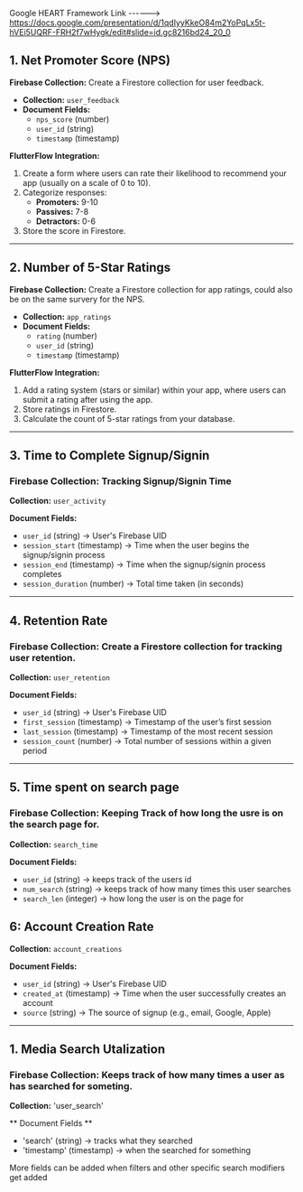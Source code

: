 Google HEART Framework Link ------> https://docs.google.com/presentation/d/1qdIyyKkeO84m2YoPqLx5t-hVEi5UQRF-FRH2f7wHygk/edit#slide=id.gc8216bd24_20_0 

## 1. Net Promoter Score (NPS)
**Firebase Collection:** Create a Firestore collection for user feedback.  

- **Collection:** `user_feedback`  
- **Document Fields:**  
  - `nps_score` (number)  
  - `user_id` (string)  
  - `timestamp` (timestamp)  

**FlutterFlow Integration:**  
1. Create a form where users can rate their likelihood to recommend your app (usually on a scale of 0 to 10).  
2. Categorize responses:  
   - **Promoters:** 9-10  
   - **Passives:** 7-8  
   - **Detractors:** 0-6  
3. Store the score in Firestore.  

---

## 2. Number of 5-Star Ratings
**Firebase Collection:** Create a Firestore collection for app ratings, could also be on the same survery for the NPS.

- **Collection:** `app_ratings`  
- **Document Fields:**  
  - `rating` (number)  
  - `user_id` (string)  
  - `timestamp` (timestamp)  

**FlutterFlow Integration:**  
1. Add a rating system (stars or similar) within your app, where users can submit a rating after using the app.  
2. Store ratings in Firestore.  
3. Calculate the count of 5-star ratings from your database.  

---
## 3. Time to Complete Signup/Signin

### Firebase Collection: Tracking Signup/Signin Time

**Collection:** `user_activity`

**Document Fields:**
- `user_id` (string) → User's Firebase UID
- `session_start` (timestamp) → Time when the user begins the signup/signin process
- `session_end` (timestamp) → Time when the signup/signin process completes
- `session_duration` (number) → Total time taken (in seconds)

---
## 4. Retention Rate

### Firebase Collection: Create a Firestore collection for tracking user retention.

**Collection:** `user_retention`

**Document Fields:**
- `user_id` (string) → User's Firebase UID
- `first_session` (timestamp) → Timestamp of the user’s first session
- `last_session` (timestamp) → Timestamp of the most recent session
- `session_count`  (number) → Total number of sessions within a given period

---
## 5. Time spent on search page 

### Firebase Collection: Keeping Track of how long the usre is on the search page for. 

**Collection:** `search_time`

**Document Fields:**
- `user_id` (string) → keeps track of the users id 
- `num_search` (string) → keeps track of how many times this user searches
- `search_len` (integer) → how long the user is on the page for

## 6: **Account Creation Rate**  


**Collection:** `account_creations`  

**Document Fields:**  
- `user_id` (string) → User's Firebase UID  
- `created_at` (timestamp) → Time when the user successfully creates an account  
- `source` (string) → The source of signup (e.g., email, Google, Apple)  

---



## 1. Media Search Utalization

### Firebase Collection: Keeps track of how many times a user as has searched for someting.

**Collection:** 'user_search'

** Document Fields **
- 'search' (string) → tracks what they searched
- 'timestamp' (timestamp) → when the searched for something

More fields can be added when filters and other specific search modifiers get added



